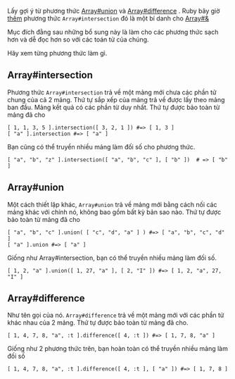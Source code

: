 Lấy gợi ý từ phương thức [Array#union](https://ruby-doc.org/core-2.6/Array.html#method-i-union) và [Array#difference](https://ruby-doc.org/core-2.6/Array.html#method-i-difference) . Ruby bây giờ [thêm](https://github.com/ruby/ruby/pull/2533/files) phương thức `Array#intersection` đó là một bí danh cho [Array#&](https://ruby-doc.org/core-2.6/Array.html#method-i-26)

Mục đích đằng sau những bổ sung này là làm cho các phương thức sạch hơn và dễ đọc hơn so với các toán tử của chúng.

Hãy xem từng phương thức làm gì.

## Array#intersection

Phương thức `Array#intersection` trả về một mảng mới chưa các phần tử chung của cả 2 mảng. Thứ tự sắp xếp của mảng trả về được lấy theo mảng ban đầu. Mảng kết quả có các phần từ duy nhất. Thứ tự được bảo toàn từ mảng đã cho

```
[ 1, 1, 3, 5 ].intersection([ 3, 2, 1 ]) #=> [ 1, 3 ]
[ "a" ].intersection #=> [ "a" ]
```

Bạn cũng có thể truyền nhiều mảng làm đối số cho phương thức.

`[ "a", "b", "z" ].intersection([ "a", "b", "c" ], [ "b" ])  # => [ "b" ]`

## Array#union

Một cách thiết lập khác, `Array#union` trả về mảng mới bằng cách nối các mảng khác với chính nó, không bao gồm bất kỳ bản sao nào. Thứ tự được bảo toàn từ mảng đã cho
```
[ "a", "b", "c" ].union( [ "c", "d", "a" ] ) #=> [ "a", "b", "c", "d" ]
[ "a" ].union #=> [ "a" ]
```

Giống như Array#intersection, bạn có thể truyền nhiều mảng làm đối số.

`[ 1, 2, "a" ].union([ 1, 27, "a" ], [ 2, "I" ]) #=> [ 1, 2, "a", 27, "I" ]`

## Array#difference
Như tên gọi của nó. `Array#difference` trả về một mảng mới với các phần tử khác nhau của 2 mảng. Thứ tự được bảo toàn từ mảng đã cho.

`[ 1, 4, 7, 8, "a", :t ].difference([ 4, :t ]) #=> [ 1, 7, 8, "a" ]`

Giống như 2 phương thức trên, bạn hoàn toàn có thể truyền nhiều mảng làm đối số

`[ 1, 4, 7, 8, "a", :t ].difference([ 4, :t ], [ "a" ]) #=> [ 1, 7, 8 ]`